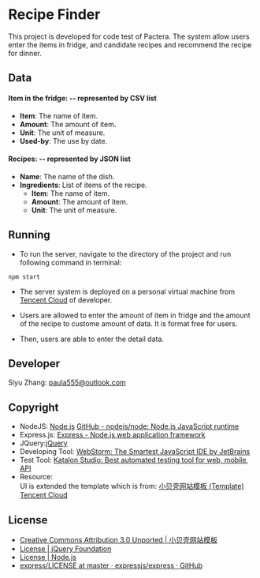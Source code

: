 # Recipe Finder
This project is developed for code test of Pactera.
The system allow users enter the items in fridge, and candidate recipes and recommend the recipe for dinner.

## Data

#### Item in the fridge: -- represented by CSV list
- **Item**: The name of item.
- **Amount**: The amount of item.
- **Unit**: The unit of measure.
- **Used-by**: The use by date.


#### Recipes: -- represented by JSON list
- **Name**: The name of the dish.
- **Ingredients**: List of items of the recipe.
  - **Item**: The name of item.
  - **Amount**: The amount of item.
  - **Unit**: The unit of measure.

## Running   
-  To run the server, navigate to the directory of the project and run following command in terminal:
```
npm start
```

- The server system is deployed on a personal virtual machine from [Tencent Cloud](https://intl.cloud.tencent.com/) of developer.

- Users are allowed to enter the amount of item in fridge and the amount of the recipe to custome amount of data. It is format free for users.

- Then, users are able to enter the detail data.

## Developer     
Siyu Zhang: paula555@outlook.com

## Copyright
- NodeJS: [Node.js](https://nodejs.org/en/)
        [GitHub - nodejs/node: Node.js JavaScript runtime](https://github.com/nodejs/node)
- Express.js: [Express - Node.js web application framework](https://expressjs.com/)
- JQuery:[jQuery](http://jquery.com/)
- Developing Tool: [WebStorm: The Smartest JavaScript IDE by JetBrains](https://www.jetbrains.com/webstorm/)
- Test Tool: [Katalon Studio: Best automated testing tool for web, mobile, API](https://www.katalon.com/)
- Resource:     
UI is extended the template which is from: [小贝壳网站模板 (Template)](http://www.smallseashell.com)    
[Tencent Cloud](https://intl.cloud.tencent.com/)

## License
- [Creative Commons Attribution 3.0 Unported | 小贝壳网站模板](http://creativecommons.org/licenses/by/3.0/)
- [License | jQuery Foundation](https://jquery.org/license/)
- [License | Node.js](https://raw.githubusercontent.com/nodejs/node/master/LICENSE)
- [express/LICENSE at master · expressjs/express · GitHub](https://github.com/expressjs/express/blob/master/LICENSE)

